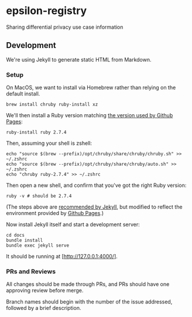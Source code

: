 # epsilon-registry
Sharing differential privacy use case information

## Development

We're using Jekyll to generate static HTML from Markdown. 

### Setup

On MacOS, we want to install via Homebrew rather than relying on the default install.
```shell
brew install chruby ruby-install xz
```

We'll then install a Ruby version matching [the version used by Github Pages](https://pages.github.com/versions/):
```shell
ruby-install ruby 2.7.4
```

Then, assuming your shell is zshell:
```shell
echo "source $(brew --prefix)/opt/chruby/share/chruby/chruby.sh" >> ~/.zshrc
echo "source $(brew --prefix)/opt/chruby/share/chruby/auto.sh" >> ~/.zshrc
echo "chruby ruby-2.7.4" >> ~/.zshrc
```

Then open a new shell, and confirm that you've got the right Ruby version:
```shell
ruby -v # should be 2.7.4
```

(The steps above are [recommended by Jekyll](https://jekyllrb.com/docs/installation/macos/),
but modified to reflect the environment provided by [Github Pages](https://pages.github.com/versions/).)

Now install Jekyll itself and start a development server:
```shell
cd docs
bundle install
bundle exec jekyll serve
```
It should be running at [http://127.0.0.1:4000/].


### PRs and Reviews

All changes should be made through PRs, and PRs should have one approving review before merge.

Branch names should begin with the number of the issue addressed, followed by a brief description.
